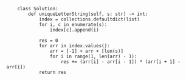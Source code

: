         class Solution:
            def uniqueLetterString(self, s: str) -> int:
                index = collections.defaultdict(list)
                for i, c in enumerate(s):
                    index[c].append(i)

                res = 0
                for arr in index.values():
                    arr = [-1] + arr + [len(s)]
                    for i in range(1, len(arr) - 1):
                        res += (arr[i] - arr[i - 1]) * (arr[i + 1] - arr[i])
                return res


